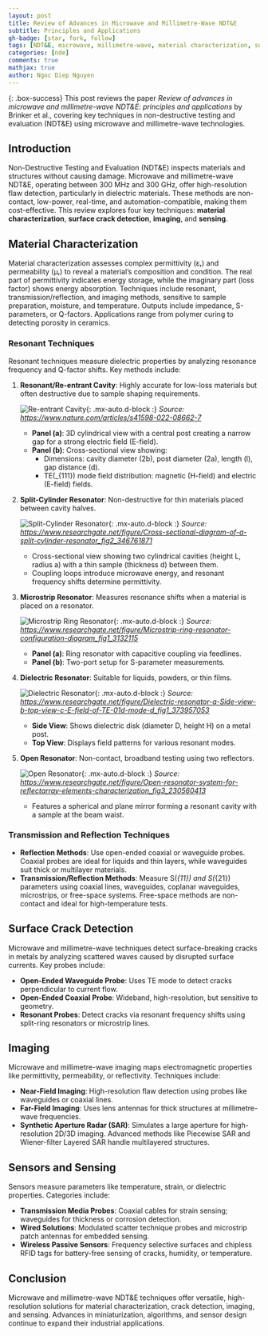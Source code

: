 ```yaml
---
layout: post
title: Review of Advances in Microwave and Millimetre-Wave NDT&E
subtitle: Principles and Applications
gh-badge: [star, fork, follow]
tags: [NDT&E, microwave, millimetre-wave, material characterization, surface crack detection, imaging, sensing]
categories: [nde]
comments: true
mathjax: true
author: Ngoc Diep Nguyen
---
```


{: .box-success}
This post reviews the paper *Review of advances in microwave and millimetre-wave NDT&E: principles and applications* by Brinker et al., covering key techniques in non-destructive testing and evaluation (NDT&E) using microwave and millimetre-wave technologies.

## Introduction

Non-Destructive Testing and Evaluation (NDT&E) inspects materials and structures without causing damage. Microwave and millimetre-wave NDT&E, operating between 300 MHz and 300 GHz, offer high-resolution flaw detection, particularly in dielectric materials. These methods are non-contact, low-power, real-time, and automation-compatible, making them cost-effective. This review explores four key techniques: **material characterization**, **surface crack detection**, **imaging**, and **sensing**.

## Material Characterization

Material characterization assesses complex permittivity (εᵣ) and permeability (μᵣ) to reveal a material’s composition and condition. The real part of permittivity indicates energy storage, while the imaginary part (loss factor) shows energy absorption. Techniques include resonant, transmission/reflection, and imaging methods, sensitive to sample preparation, moisture, and temperature. Outputs include impedance, S-parameters, or Q-factors. Applications range from polymer curing to detecting porosity in ceramics.

### Resonant Techniques

Resonant techniques measure dielectric properties by analyzing resonance frequency and Q-factor shifts. Key methods include:

1. **Resonant/Re-entrant Cavity**: Highly accurate for low-loss materials but often destructive due to sample shaping requirements.

   ![Re-entrant Cavity](https://www.nature.com/articles/s41598-022-08662-7/figures/1){: .mx-auto.d-block :}
   *Source: https://www.nature.com/articles/s41598-022-08662-7*

   - **Panel (a)**: 3D cylindrical view with a central post creating a narrow gap for a strong electric field (E-field).
   - **Panel (b)**: Cross-sectional view showing:
     - Dimensions: cavity diameter (2b), post diameter (2a), length (l), gap distance (d).
     - TE\(_{111}\) mode field distribution: magnetic (H-field) and electric (E-field) fields.

2. **Split-Cylinder Resonator**: Non-destructive for thin materials placed between cavity halves.

   ![Split-Cylinder Resonator](https://www.researchgate.net/figure/Cross-sectional-diagram-of-a-split-cylinder-resonator_fig2_346761871){: .mx-auto.d-block :}
   *Source: https://www.researchgate.net/figure/Cross-sectional-diagram-of-a-split-cylinder-resonator_fig2_346761871*

   - Cross-sectional view showing two cylindrical cavities (height L, radius a) with a thin sample (thickness d) between them.
   - Coupling loops introduce microwave energy, and resonant frequency shifts determine permittivity.

3. **Microstrip Resonator**: Measures resonance shifts when a material is placed on a resonator.

   ![Microstrip Ring Resonator](https://www.researchgate.net/figure/Microstrip-ring-resonator-configuration-diagram_fig1_3132115){: .mx-auto.d-block :}
   *Source: https://www.researchgate.net/figure/Microstrip-ring-resonator-configuration-diagram_fig1_3132115*

   - **Panel (a)**: Ring resonator with capacitive coupling via feedlines.
   - **Panel (b)**: Two-port setup for S-parameter measurements.

4. **Dielectric Resonator**: Suitable for liquids, powders, or thin films.

   ![Dielectric Resonator](https://www.researchgate.net/figure/Dielectric-resonator-a-Side-view-b-top-view-c-E-field-of-TE-01d-mode-d_fig1_373957053){: .mx-auto.d-block :}
   *Source: https://www.researchgate.net/figure/Dielectric-resonator-a-Side-view-b-top-view-c-E-field-of-TE-01d-mode-d_fig1_373957053*

   - **Side View**: Shows dielectric disk (diameter D, height H) on a metal post.
   - **Top View**: Displays field patterns for various resonant modes.

5. **Open Resonator**: Non-contact, broadband testing using two reflectors.

   ![Open Resonator](https://www.researchgate.net/figure/Open-resonator-system-for-reflectarray-elements-characterization_fig3_230560413){: .mx-auto.d-block :}
   *Source: https://www.researchgate.net/figure/Open-resonator-system-for-reflectarray-elements-characterization_fig3_230560413*

   - Features a spherical and plane mirror forming a resonant cavity with a sample at the beam waist.

### Transmission and Reflection Techniques

- **Reflection Methods**: Use open-ended coaxial or waveguide probes. Coaxial probes are ideal for liquids and thin layers, while waveguides suit thick or multilayer materials.
- **Transmission/Reflection Methods**: Measure S\(_{11}\) and S\(_{21}\) parameters using coaxial lines, waveguides, coplanar waveguides, microstrips, or free-space systems. Free-space methods are non-contact and ideal for high-temperature tests.

## Surface Crack Detection

Microwave and millimetre-wave techniques detect surface-breaking cracks in metals by analyzing scattered waves caused by disrupted surface currents. Key probes include:

- **Open-Ended Waveguide Probe**: Uses TE mode to detect cracks perpendicular to current flow.
- **Open-Ended Coaxial Probe**: Wideband, high-resolution, but sensitive to geometry.
- **Resonant Probes**: Detect cracks via resonant frequency shifts using split-ring resonators or microstrip lines.

## Imaging

Microwave and millimetre-wave imaging maps electromagnetic properties like permittivity, permeability, or reflectivity. Techniques include:

- **Near-Field Imaging**: High-resolution flaw detection using probes like waveguides or coaxial lines.
- **Far-Field Imaging**: Uses lens antennas for thick structures at millimetre-wave frequencies.
- **Synthetic Aperture Radar (SAR)**: Simulates a large aperture for high-resolution 2D/3D imaging. Advanced methods like Piecewise SAR and Wiener-filter Layered SAR handle multilayered structures.

## Sensors and Sensing

Sensors measure parameters like temperature, strain, or dielectric properties. Categories include:

- **Transmission Media Probes**: Coaxial cables for strain sensing; waveguides for thickness or corrosion detection.
- **Wired Solutions**: Modulated scatter technique probes and microstrip patch antennas for embedded sensing.
- **Wireless Passive Sensors**: Frequency selective surfaces and chipless RFID tags for battery-free sensing of cracks, humidity, or temperature.

## Conclusion

Microwave and millimetre-wave NDT&E techniques offer versatile, high-resolution solutions for material characterization, crack detection, imaging, and sensing. Advances in miniaturization, algorithms, and sensor design continue to expand their industrial applications.
